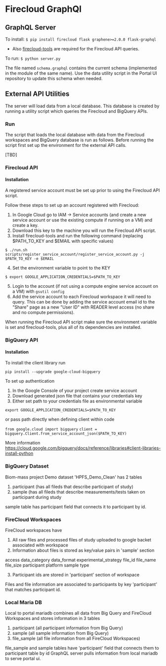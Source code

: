 
# Firecloud GraphQl

## GraphQL Server

To install: 
`` $ pip install firecloud flask graphene>=2.0.0 flask-graphql ``

* Also [firecloud-tools](https://github.com/broadinstitute/firecloud-tools) are required for the Firecloud API queries.

To run:
`` $ python server.py ``

The file named `schema.graphql` contains the current schema (implemented in the module of the same name). Use the data utility script in the Portal UI repository to update this schema when needed.

## External API Utilities

The server will load data from a local database. This database is created by running a utility script which queries the Firecloud and BigQuery APIs.

### Run 

The script that loads the local database with data from the Firecloud workspaces and BigQuery database is run as follows. Before running the script first set up the environment for the external API calls.

[TBD]

### Firecloud API

#### Installation 

A registered service account must be set up prior to using the Firecloud API script. 

Follow these steps to set up an account registered with Firecloud:

1. In Google Cloud go to IAM -> Service accounts (and create a new service account or use the existing compute if running on a VM) and create a key.
2. Download this key to the machine you will run the Firecloud API script.
3. Install firecloud-tools and run the following command (replacing $PATH_TO_KEY and $EMAIL with specific values)
```
$ ./run.sh scripts/register_service_account/register_service_account.py -j $PATH_TO_KEY -e $EMAIL
```
4. Set the environment variable to point to the KEY
```
$ export GOOGLE_APPLICATION_CREDENTIALS=$PATH_TO_KEY
```
5. Login to the account (if not using a compute engine service account on a VM) with `gsutil config`
6. Add the service account to each Firecloud workspace it will need to query. This can be done by adding the service account email id to the "Share" page as a new "User ID" with READER level access (no share and no compute permissions).

When running the Firecloud API script make sure the environment variable is set and firecloud-tools, plus all of its dependencies are installed.

### BigQuery API

#### Installation

To install the client library run

``pip install --upgrade google-cloud-bigquery``

To set up authentication

1. In the Google Console of your project create service account
2. Download generated json file that contains your credentials key
3. Either set path to your credentials file as environmental variable

 ``export GOOGLE_APPLICATION_CREDENTIALS=$PATH_TO_KEY``
  
  or pass path directly when defining client within code
  
 ``from google.cloud import bigquery``
 ``client = bigquery.Client.from_service_account_json($PATH_TO_KEY)``
 
 More information 
 https://cloud.google.com/bigquery/docs/reference/libraries#client-libraries-install-python
 
### BigQuery Dataset

Biom-mass project Demo dataset 'HPFS_Demo_Clean' has 2 tables

1. participant (has all fileds that describe participant of study)
2. sample (has all fileds that describe measurements/tests taken on participant during study

sample table has participant field that connects it to participant by id.

### FireCloud Workspaces

FireCloud workspaces have

1. All raw files and processed files of study uploaded to google backet associated with workspace
2. Information about files is stored as key/value pairs in 'sample' section

access 
data_category
data_format
experimental_strategy
file_id
file_name
file_size
participant
platform
sample
type

3. Participant ids are stored in 'participant' section of workspace

Files and file information are associated to participants by key 'participant' that matches participant id.

### Local Maria DB

Local to portal mariadb combines all data from Big Query and FireCloud Workspaces and stores information in 3 tables

1. participant (all participant information from Big Query)
2. sample (all sample information from Big Query)
3. file_sample (all file information from all FireCloud Workspaces)

file_sample and sample tables have 'participant' field that connects them to participant table by id
GraphQL server pulls information from local mariadb to serve portal ui.

 





 
 
  


